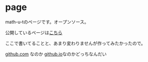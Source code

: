 # page #

math-u-tのページです。オープンソース。

公開しているページは[こちら](https://math-u-t.github.io/page/)

ここで書いてることと、あまり変わりませんが作ってみたかったので。

[github.com](github.com) なのか [github.io](github.io)なのかどっちなんだい
